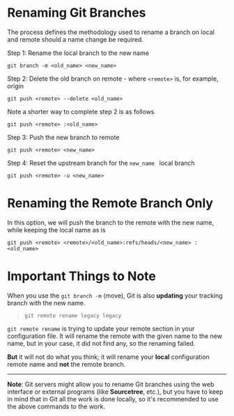# Renaming Git Branches

The process defines the methodology used to rename a branch on local and remote should a name change be required.

Step 1: Rename the local branch to the new name 

```shell
git branch -m <old_name> <new_name>
```

Step 2: Delete the old branch on remote - where `<remote>` is, for example, origin

```shell
git push <remote> --delete <old_name>
```

Note a shorter way to complete step 2 is as follows

```shell
git push <remote> :<old_name>
```

Step 3: Push the new branch to remote

```shell
git push <remote> <new_name>
```

Step 4: Reset the upstream branch for the `new_name ` local branch

```shell
git push <remote> -u <new_name>
```

# Renaming the Remote Branch Only

In this option, we will push the branch to the remote with the new name, while keeping the local name as is

```shell
git push <remote> <remote>/<old_name>:refs/heads/<new_name> :<old_name>	
```

# Important Things to Note

When you use the `git branch -m` (move), Git is also **updating** your tracking branch with the new name.

> ```shell
> git remote rename legacy legacy
> ```

`git remote rename` is trying to update your remote section in your configuration file. It will rename the remote with the given name to the new name, but in your case, it did not find any, so the renaming failed.

**But** it will not do what you think; it will rename your **local** configuration remote name and **not** the remote branch.

---

**Note**: Git servers might allow you to rename Git branches using the web interface or external programs (like **Sourcetree**, etc.), but you have to keep in mind that in Git all the work is done locally, so it's recommended to use the above commands to the work.